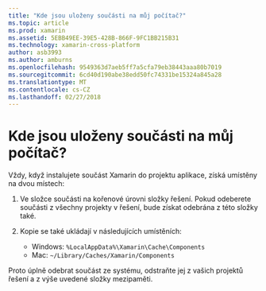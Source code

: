 ```yaml
---
title: "Kde jsou uloženy součásti na můj počítač?"
ms.topic: article
ms.prod: xamarin
ms.assetid: 5EBB49EE-39E5-428B-866F-9FC1BB215B31
ms.technology: xamarin-cross-platform
author: asb3993
ms.author: amburns
ms.openlocfilehash: 9549363d7aeb5ff7a5cfa79eb38443aaa80b7019
ms.sourcegitcommit: 6cd40d190abe38edd50fc74331be15324a845a28
ms.translationtype: MT
ms.contentlocale: cs-CZ
ms.lasthandoff: 02/27/2018
---
```

# <a name="where-are-the-components-stored-on-my-machine"></a>Kde jsou uloženy součásti na můj počítač?

Vždy, když instalujete součást Xamarin do projektu aplikace, získá umístěny na dvou místech:

1. Ve složce součásti na kořenové úrovni složky řešení. Pokud odeberete součásti z všechny projekty v řešení, bude získat odebrána z této složky také.

2. Kopie se také ukládají v následujících umístěních:
    - Windows: `%LocalAppData%\Xamarin\Cache\Components`
    - Mac: `~/Library/Caches/Xamarin/Components`

Proto úplně odebrat součást ze systému, odstraňte jej z vašich projektů řešení a z výše uvedené složky mezipaměti.
